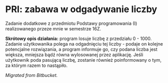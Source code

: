 # PRI: zabawa w odgadywanie liczby
Zadanie dodatkowe z przedmiotu Podstawy programowania (I) realizowanego przeze mnie w semestrze 16Z.

**Skrótowy opis działania:** program losuje liczbę z przedziału 0 - 1000. Zadanie użytkowanika polega na odgadnięciu tej liczby - podaje on kolejne potencjalne rozwiązania, a program informuje go, czy podana liczba jest większa, mniejsza bądź równa wylosowanej przez aplikację. Jeśli użytkownik poda pasującą liczbę, zostanie również poinformowany o tym, za którym razem to nastąpiło.

*Migrated from Bitbucket.*
